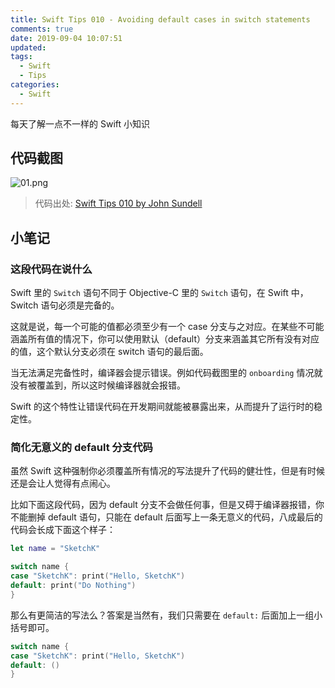 ```yaml
---
title: Swift Tips 010 - Avoiding default cases in switch statements
comments: true
date: 2019-09-04 10:07:51
updated:
tags:
  - Swift
  - Tips
categories:
  - Swift
---
```


每天了解一点不一样的 Swift 小知识

<!-- more -->

## 代码截图

![01.png](01.png)

> 代码出处: [Swift Tips 010 by John Sundell](https://github.com/JohnSundell/SwiftTips#10-avoiding-default-cases-in-switch-statements)

## 小笔记

### 这段代码在说什么

Swift 里的 `Switch` 语句不同于 Objective-C 里的 `Switch` 语句，在 Swift 中，Switch 语句必须是完备的。

这就是说，每一个可能的值都必须至少有一个 case 分支与之对应。在某些不可能涵盖所有值的情况下，你可以使用默认（default）分支来涵盖其它所有没有对应的值，这个默认分支必须在 switch 语句的最后面。

当无法满足完备性时，编译器会提示错误。例如代码截图里的 `onboarding` 情况就没有被覆盖到，所以这时候编译器就会报错。

Swift 的这个特性让错误代码在开发期间就能被暴露出来，从而提升了运行时的稳定性。

### 简化无意义的 default 分支代码

虽然 Swift 这种强制你必须覆盖所有情况的写法提升了代码的健壮性，但是有时候还是会让人觉得有点闹心。

比如下面这段代码，因为 default 分支不会做任何事，但是又碍于编译器报错，你不能删掉 default 语句，只能在 default 后面写上一条无意义的代码，八成最后的代码会长成下面这个样子：

```swift
let name = "SketchK"

switch name {
case "SketchK": print("Hello, SketchK")
default: print("Do Nothing")
}
```

那么有更简洁的写法么？答案是当然有，我们只需要在 `default:` 后面加上一组小括号即可。

```swift
switch name {
case "SketchK": print("Hello, SketchK")
default: ()
}
```